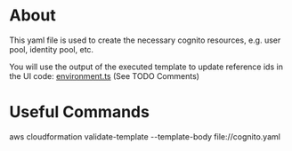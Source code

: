 # About
This yaml file is used to create the necessary cognito 
resources, e.g. user pool, identity pool, etc.

You will use the output of the executed template to update reference ids in
the UI code: [environment.ts](../src/environments/environment.ts) (See TODO Comments)


# Useful Commands

aws cloudformation validate-template --template-body file://cognito.yaml

